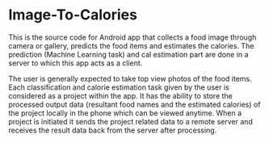 # Image-To-Calories

This is the source code for Android app that collects a food image through camera or gallery, predicts the food items and estimates the calories.
The prediction (Machine Learning task) and cal estimation part are done in a server to which this app acts as a client.

The user is generally expected to take top view photos of the food items. Each classification and calorie estimation task given by the user is considered as a project within the app.
It has the ability to store the processed output data (resultant food names and the estimated calories) of the project locally in the phone which can be viewed anytime. 
When a project is initiated it sends the project related data to a remote server and receives the result data back from the server after processing.
